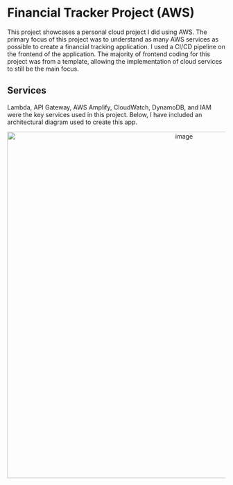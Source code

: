 # Financial Tracker Project (AWS)
This project showcases a personal cloud project I did using AWS. The primary focus of this project was to understand as many AWS services as possible to create a financial tracking application. I used a CI/CD pipeline on the frontend of the application. The majority of frontend coding for this project was from a template, allowing the implementation of cloud services to still be the main focus.
## Services
Lambda, API Gateway, AWS Amplify, CloudWatch, DynamoDB, and IAM were the key services used in this project. Below, I  have included an architectural diagram used to create this app.
<p align= "center"> <img width="800" height="800" alt="image" src="https://github.com/user-attachments/assets/744f4fe8-f7da-4edd-92f3-22c1d2394413" /> <p>


